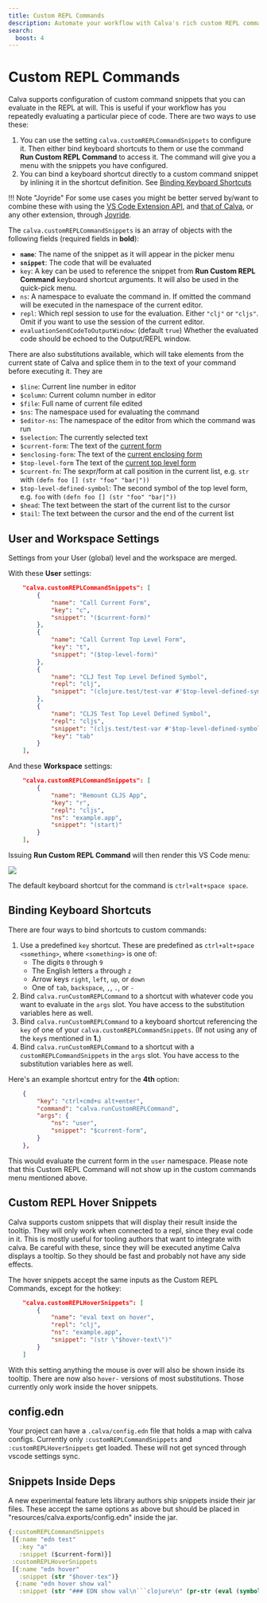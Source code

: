 ```yaml
---
title: Custom REPL Commands
description: Automate your workflow with Calva's rich custom REPL commands facilities
search:
  boost: 4
---
```


# Custom REPL Commands

Calva supports configuration of custom command snippets that you can evaluate in the REPL at will. This is useful if your workflow has you repeatedly evaluating a particular piece of code. There are two ways to use these:

1. You can use the setting `calva.customREPLCommandSnippets` to configure it. Then either bind keyboard shortcuts to them or use the command **Run Custom REPL Command** to access it. The command will give you a menu with the snippets you have configured.
2. You can bind a keyboard shortcut directly to a custom command snippet by inlining it in the shortcut definition. See [Binding Keyboard Shortcuts](#binding-keyboard-shortcuts)

!!! Note "Joyride"
    For some use cases you might be better served by/want to combine these with using the [VS Code Extension API](https://code.visualstudio.com/api/references/vscode-ap), and [that of Calva](api.md), or any other extension, through [Joyride](joyride.md).

The `calva.customREPLCommandSnippets` is an array of objects with the following fields (required fields in **bold**):

* **`name`**: The name of the snippet as it will appear in the picker menu
* **`snippet`**: The code that will be evaluated
* `key`: A key can be used to reference the snippet from **Run Custom REPL Command** keyboard shortcut arguments. It will also be used in the quick-pick menu.
* `ns`: A namespace to evaluate the command in. If omitted the command will be executed in the namespace of the current editor.
* `repl`: Which repl session to use for the evaluation. Either `"clj"` or `"cljs"`. Omit if you want to use the session of the current editor.
* `evaluationSendCodeToOutputWindow`: (default `true`) Whether the evaluated code should be echoed to the Output/REPL window.

There are also substitutions available, which will take elements from the current state of Calva and splice them in to the text of your command before executing it. They are

* `$line`: Current line number in editor
* `$column`: Current column number in editor
* `$file`: Full name of current file edited
* `$ns`: The namespace used for evaluating the command
* `$editor-ns`: The namespace of the editor from which the command was run
* `$selection`: The currently selected text
* `$current-form`: The text of the [current form](evaluation.md#current-form)
* `$enclosing-form`: The text of the [current enclosing form](evaluation.md#evaluate-enclosing-form)
* `$top-level-form` The text of the [current top level form](evaluation.md#current-top-level-form)
* `$current-fn`: The sexpr/form at call position in the current list, e.g. `str` with `(defn foo [] (str "foo" "bar|"))`
* `$top-level-defined-symbol`: The second symbol of the top level form, e.g. `foo` with `(defn foo [] (str "foo" "bar|"))`
* `$head`: The text between the start of the current list to the cursor
* `$tail`: The text between the cursor and the end of the current list

## User and Workspace Settings

Settings from your User (global) level and the workspace are merged.

With these **User** settings:

```json
    "calva.customREPLCommandSnippets": [
        {
            "name": "Call Current Form",
            "key": "c",
            "snippet": "($current-form)"
        },
        {
            "name": "Call Current Top Level Form",
            "key": "t",
            "snippet": "($top-level-form)"
        },
        {
            "name": "CLJ Test Top Level Defined Symbol",
            "repl": "clj",
            "snippet": "(clojure.test/test-var #'$top-level-defined-symbol)"
        },
        {
            "name": "CLJS Test Top Level Defined Symbol",
            "repl": "cljs",
            "snippet": "(cljs.test/test-var #'$top-level-defined-symbol)",
            "key": "tab"
        }
    ],
```

And these **Workspace** settings:

```json
    "calva.customREPLCommandSnippets": [
        {
            "name": "Remount CLJS App",
            "key": "r",
            "repl": "cljs",
            "ns": "example.app",
            "snippet": "(start)"
        }
    ],

```

Issuing **Run Custom REPL Command** will then render this VS Code menu:

![](images/custom-command-menu.png)

The default keyboard shortcut for the command is `ctrl+alt+space space`.

## Binding Keyboard Shortcuts

There are four ways to bind shortcuts to custom commands:

1. Use a predefined `key` shortcut. These are predefined as `ctrl+alt+space <something>`, where `<something>` is one of:
    * The digits `0` through `9`
    * The English letters `a` through `z`
    * Arrow keys `right`, `left`, `up`, or `down`
    * One of `tab`, `backspace`, `,`, `.`, or `-` 
2. Bind `calva.runCustomREPLCommand` to a shortcut with whatever code you want to evaluate in the `args` slot. You have access to the substitution variables here as well.
3. Bind `calva.runCustomREPLCommand` to a keyboard shortcut referencing the `key` of one of your `calva.customREPLCommandSnippets`. (If not using any of the `key`s mentioned in **1.**)
4. Bind `calva.runCustomREPLCommand` to a shortcut with a `customREPLCommandSnippets` in the `args` slot. You have access to the substitution variables here as well.

Here's an example shortcut entry for the **4th** option:

``` json
    {
        "key": "ctrl+cmd+u alt+enter",
        "command": "calva.runCustomREPLCommand",
        "args": {
            "ns": "user",
            "snippet": "$current-form",
        }
    },
```

This would evaluate the current form in the `user` namespace. Please note that this Custom REPL Command will not show up in the custom commands menu mentioned above.

## Custom REPL Hover Snippets

Calva supports custom snippets that will display their result inside the tooltip. They will only work when connected to a repl, since they eval code in it.
This is mostly useful for tooling authors that want to integrate with calva.
Be careful with these, since they will be executed anytime Calva displays a tooltip. So they should be fast and probably not have any side effects.

The hover snippets accept the same inputs as the Custom REPL Commands, except for the hotkey:

```json
    "calva.customREPLHoverSnippets": [
        {
            "name": "eval text on hover",
            "repl": "clj",
            "ns": "example.app",
            "snippet": "(str \"$hover-text\")"
        }
    ]
```

With this setting anything the mouse is over will also be shown inside its tooltip.
There are now also `hover-` versions of most substitutions. Those currently only work inside the hover snippets.

## config.edn

Your project can have a `.calva/config.edn` file that holds a map with calva configs. Currently only `:customREPLCommandSnippets` and `:customREPLHoverSnippets` get loaded.
These will not get synced through vscode settings sync.

## Snippets Inside Deps

A new experimental feature lets library authors ship snippets inside their jar files. These accept the same options as above but should be placed in "resources/calva.exports/config.edn" inside the jar.

``` clojure
{:customREPLCommandSnippets
 [{:name "edn test"
   :key "a"
   :snippet ($current-form)}]
 :customREPLHoverSnippets
 [{:name "edn hover"
   :snippet (str "$hover-tex")}
  {:name "edn hover show val"
   :snippet (str "### EDN show val\n```clojure\n" (pr-str (eval (symbol (str "$ns" "/" "$hover-top-level-defined-symbol")))) "\n```")}]}
```
